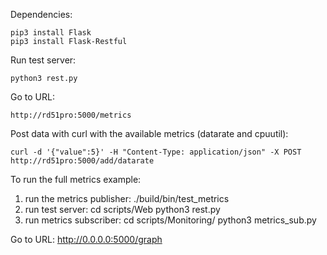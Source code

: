 Dependencies:
```
pip3 install Flask
pip3 install Flask-Restful
```

Run test server: 
```
python3 rest.py
```

Go to URL:
```
http://rd51pro:5000/metrics
```

Post data with curl with the available metrics (datarate and cpuutil):
```
curl -d '{"value":5}' -H "Content-Type: application/json" -X POST http://rd51pro:5000/add/datarate
```

To run the full metrics example:
1) run the metrics publisher:
./build/bin/test_metrics
2) run test server:
cd scripts/Web
python3 rest.py
3) run metrics subscriber:
cd scripts/Monitoring/
python3 metrics_sub.py

Go to URL:
http://0.0.0.0:5000/graph
